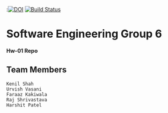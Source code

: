:[![DOI](https://zenodo.org/badge/DOI/10.5281/zenodo.3986984.svg)](https://doi.org/10.5281/zenodo.3986984)
[![Build Status](https://travis-ci.org/kenil-shah/CSC-510-HW1.svg?branch=master)](https://travis-ci.org/kenil-shah/CSC-510-HW1)

# Software Engineering Group 6

**Hw-01 Repo**

## Team Members
```
Kenil Shah
Urvish Vasani
Faraaz Kakiwala
Raj Shrivastava
Harshit Patel
```

